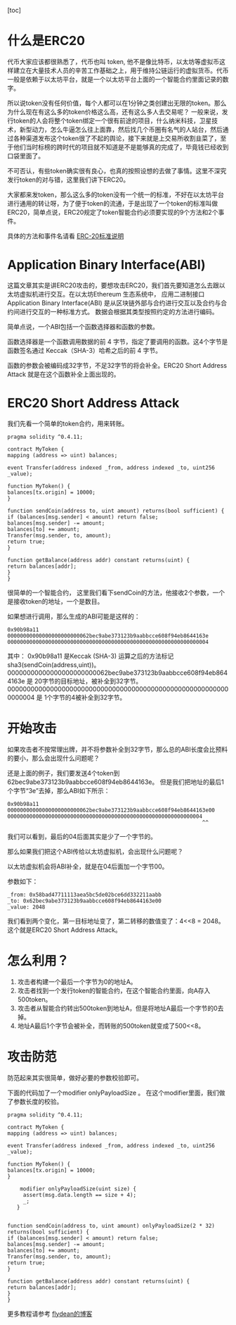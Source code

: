[toc]

# 什么是ERC20
代币大家应该都很熟悉了，代币也叫 token, 他不是像比特币，以太坊等虚拟币这样建立在大量技术人员的辛苦工作基础之上，用于维持公链运行的虚拟货币。代币一般是依赖于以太坊平台，就是一个以太坊平台上面的一个智能合约里面记录的数字。

所以说token没有任何价值，每个人都可以在1分钟之类创建出无限的token。那么为什么现在有这么多的token价格这么高，还有这么多人去交易呢？ 一般来说，发行token的人会将整个token绑定一个很有前途的项目，什么纳米科技，卫星技术，新型动力，怎么牛逼怎么往上面靠，然后找几个币圈有名气的人站台，然后通过各种渠道发布这个token很了不起的舆论，接下来就是上交易所收割韭菜了，至于他们当时标榜的跨时代的项目就不知道是不是能够真的完成了，毕竟钱已经收到口袋里面了。

不可否认，有些token确实很有良心，也真的按照设想的去做了事情。这里不深究发行token的对与错，这里我们讲下ERC20。 

大家都来发token，那么这么多的token没有一个统一的标准，不好在以太坊平台进行通用的转让呀，为了便于token的流通，于是出现了一个token的标准叫做ERC20，简单点说，ERC20规定了token智能合约必须要实现的9个方法和2个事件。

具体的方法和事件名请看 [ERC-20标准说明](https://eips.ethereum.org/EIPS/eip-20)

# Application Binary Interface(ABI) 
这篇文章其实是讲ERC20攻击的，要想攻击ERC20，我们首先要知道怎么去跟以太坊虚拟机进行交互。在以太坊Ethereum 生态系统中， 应用二进制接口Application Binary Interface(ABI) 是从区块链外部与合约进行交互以及合约与合约间进行交互的一种标准方式。 数据会根据其类型按照约定的方法进行编码。

简单点说，一个ABI包括一个函数选择器和函数的参数。

函数选择器是一个函数调用数据的前 4 字节，指定了要调用的函数。这4个字节是函数签名通过 Keccak（SHA-3）哈希之后的前 4 字节。

函数的参数会被编码成32字节，不足32字节的将会补全。ERC20 Short Address Attack 就是在这个函数补全上面出现的。

# ERC20 Short Address Attack
我们先看一个简单的token合约，用来转账。

~~~
pragma solidity ^0.4.11;
 
contract MyToken {
mapping (address => uint) balances;
 
event Transfer(address indexed _from, address indexed _to, uint256 _value);
 
function MyToken() {
balances[tx.origin] = 10000;
}
 
function sendCoin(address to, uint amount) returns(bool sufficient) {
if (balances[msg.sender] < amount) return false;
balances[msg.sender] -= amount;
balances[to] += amount;
Transfer(msg.sender, to, amount);
return true;
}
 
function getBalance(address addr) constant returns(uint) {
return balances[addr];
}
}

~~~

很简单的一个智能合约， 这里我们看下sendCoin的方法，他接收2个参数，一个是接收token的地址，一个是数目。

如果想进行调用，那么生成的ABI可能是这样的：

~~~
0x90b98a11
00000000000000000000000062bec9abe373123b9aabbcce608f94eb8644163e
0000000000000000000000000000000000000000000000000000000000000004
~~~
其中：
0x90b98a11 是Keccak (SHA-3) 运算之后的方法标记 sha3(sendCoin(address,uint))。
00000000000000000000000062bec9abe373123b9aabbcce608f94eb8644163e 是 20字节的目标地址，被补全到32字节。
0000000000000000000000000000000000000000000000000000000000000004 是 1个字节的4被补全到32字节。

# 开始攻击
如果攻击者不按常理出牌，并不将参数补全到32字节，那么总的ABI长度会比预料的要小，那么会出现什么问题呢？ 

还是上面的例子，我们要发送4个token到62bec9abe373123b9aabbcce608f94eb8644163e。 
但是我们把地址的最后1个字节“3e”去掉，那么ABI如下所示：

~~~
0x90b98a11
00000000000000000000000062bec9abe373123b9aabbcce608f94eb8644163e00
00000000000000000000000000000000000000000000000000000000000004
                                                              ^^ 
~~~
我们可以看到，最后的04后面其实是少了一个字节的。

那么如果我们把这个ABI传给以太坊虚拟机，会出现什么问题呢？

以太坊虚拟机会将ABI补全，就是在04后面加一个字节00。

参数如下：

~~~
_from: 0x58bad47711113aea5bc5de02bce6dd332211aabb
_to: 0x62bec9abe373123b9aabbcce608f94eb8644163e00
_value: 2048

~~~
我们看到两个变化，第一目标地址变了，第二转移的数值变了：4<<8 = 2048。
这个就是ERC20 Short Address Attack。

# 怎么利用？
1. 攻击者构建一个最后一个字节为0的地址A。
2. 攻击者找到一个发行token的智能合约，在这个智能合约里面，向A存入500token。
3. 攻击者从智能合约转出500token到地址A，但是将地址A最后一个字节的0去掉。
4. 地址A最后1个字节会被补全，而转账的500token就变成了500<<8。

# 攻击防范
防范起来其实很简单，做好必要的参数校验即可。

下面的代码加了一个modifier onlyPayloadSize 。  在这个modifier里面，我们做了参数长度的校验。


~~~
pragma solidity ^0.4.11;
 
contract MyToken {
mapping (address => uint) balances;
 
event Transfer(address indexed _from, address indexed _to, uint256 _value);
 
function MyToken() {
balances[tx.origin] = 10000;
}

    modifier onlyPayloadSize(uint size) {
     assert(msg.data.length == size + 4);
     _;
   }

 
function sendCoin(address to, uint amount) onlyPayloadSize(2 * 32) returns(bool sufficient) {
if (balances[msg.sender] < amount) return false;
balances[msg.sender] -= amount;
balances[to] += amount;
Transfer(msg.sender, to, amount);
return true;
}
 
function getBalance(address addr) constant returns(uint) {
return balances[addr];
}
}

~~~

更多教程请参考 [flydean的博客](http://www.flydean.com/erc20-short-address-attack/)